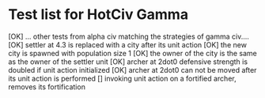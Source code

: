 Test list for HotCiv Gamma
===================

[OK] ... other tests from alpha civ matching the strategies of gamma civ....
[OK] settler at 4.3 is replaced with a city after its unit action 
[OK] the new city is spawned with population size 1
[OK] the owner of the city is the same as the owner of the settler unit 
[OK] archer at 2dot0 defensive strength is doubled if unit action initialized 
[OK] archer at 2dot0 can not be moved after its unit action is performed 
[] invoking unit action on a fortified archer, removes its fortification 

